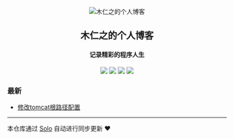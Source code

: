 <p align="center"><img alt="木仁之的个人博客" src="https://static.b3log.org/images/brand/solo-32.png"></p><h2 align="center">
木仁之的个人博客
</h2>

<h4 align="center">记录精彩的程序人生</h4>
<p align="center"><a title="木仁之的个人博客" target="_blank" href="https://github.com/LongHC/solo-blog"><img src="https://img.shields.io/github/last-commit/LongHC/solo-blog.svg?style=flat-square&color=FF9900"></a>
<a title="GitHub repo size in bytes" target="_blank" href="https://github.com/LongHC/solo-blog"><img src="https://img.shields.io/github/repo-size/LongHC/solo-blog.svg?style=flat-square"></a>
<a title="Solo Version" target="_blank" href="https://github.com/b3log/solo/releases"><img src="https://img.shields.io/badge/solo-3.6.4-f1e05a.svg?style=flat-square&color=blueviolet"></a>
<a title="Hits" target="_blank" href="https://github.com/b3log/hits"><img src="https://hits.b3log.org/LongHC/solo-blog.svg"></a></p>

### 最新

* [修改tomcat根路径配置](http://www.longhuancheng.top/articles/2019/09/07/1567862441485.html)



---

本仓库通过 [Solo](https://github.com/b3log/solo) 自动进行同步更新 ❤️ 